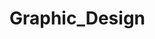 # Graphic_Design


<img src="https://github.com/KelanuRanganath/Graphic_Design/blob/main/Tree%20Aman.png" style="width:1vw;">
